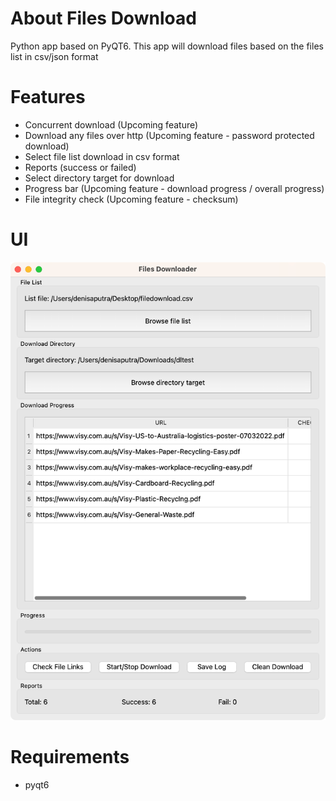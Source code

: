 # About Files Download
Python app based on PyQT6. This app will download files based on the files list in csv/json format

# Features
* Concurrent download (Upcoming feature)
* Download any files over http (Upcoming feature - password protected download)
* Select file list download in csv format
* Reports (success or failed)
* Select directory target for download
* Progress bar (Upcoming feature - download progress / overall progress)
* File integrity check (Upcoming feature - checksum)

# UI
![UI design](ui.png "UI Design")

# Requirements
* pyqt6


